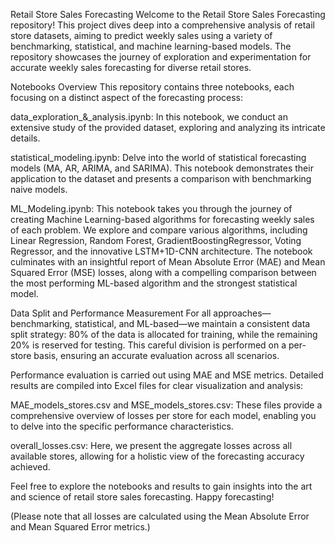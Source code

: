 Retail Store Sales Forecasting
Welcome to the Retail Store Sales Forecasting repository! This project dives deep into a comprehensive analysis of retail store datasets, aiming to predict weekly sales using a variety of benchmarking, statistical, and machine learning-based models. The repository showcases the journey of exploration and experimentation for accurate weekly sales forecasting for diverse retail stores.

Notebooks Overview
This repository contains three notebooks, each focusing on a distinct aspect of the forecasting process:

data_exploration_&_analysis.ipynb: In this notebook, we conduct an extensive study of the provided dataset, exploring and analyzing its intricate details.

statistical_modeling.ipynb: Delve into the world of statistical forecasting models (MA, AR, ARIMA, and SARIMA). This notebook demonstrates their application to the dataset and presents a comparison with benchmarking naive models.

ML_Modeling.ipynb: This notebook takes you through the journey of creating Machine Learning-based algorithms for forecasting weekly sales of each problem. We explore and compare various algorithms, including Linear Regression, Random Forest, GradientBoostingRegressor, Voting Regressor, and the innovative LSTM+1D-CNN architecture. The notebook culminates with an insightful report of Mean Absolute Error (MAE) and Mean Squared Error (MSE) losses, along with a compelling comparison between the most performing ML-based algorithm and the strongest statistical model.

Data Split and Performance Measurement
For all approaches—benchmarking, statistical, and ML-based—we maintain a consistent data split strategy: 80% of the data is allocated for training, while the remaining 20% is reserved for testing. This careful division is performed on a per-store basis, ensuring an accurate evaluation across all scenarios.

Performance evaluation is carried out using MAE and MSE metrics. Detailed results are compiled into Excel files for clear visualization and analysis:

MAE_models_stores.csv and MSE_models_stores.csv: These files provide a comprehensive overview of losses per store for each model, enabling you to delve into the specific performance characteristics.

overall_losses.csv: Here, we present the aggregate losses across all available stores, allowing for a holistic view of the forecasting accuracy achieved.

Feel free to explore the notebooks and results to gain insights into the art and science of retail store sales forecasting. Happy forecasting!

(Please note that all losses are calculated using the Mean Absolute Error and Mean Squared Error metrics.)
